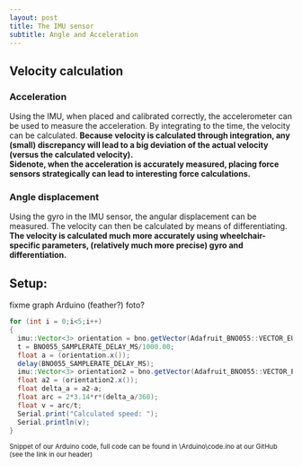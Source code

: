 ```yaml
---
layout: post
title: The IMU sensor
subtitle: Angle and Acceleration
---
```


## Velocity calculation
### Acceleration
Using the IMU, when placed and calibrated correctly, the accelerometer can be used to measure the acceleration. By integrating to the time, the velocity can be calculated.
<b>Because velocity is calculated through integration, any (small) discrepancy will lead to a big deviation of the actual velocity (versus the calculated velocity). <br>
Sidenote, when the acceleration is accurately measured, placing force sensors strategically can lead to interesting force calculations.</b>

### Angle displacement
Using the gyro in the IMU sensor, the angular displacement can be measured. The velocity can then be calculated by means of differentiating.
<b>The velocity is calculated much more accurately using wheelchair-specific parameters, (relatively much more precise) gyro and differentiation.</b>

## Setup:
<img src="\Fitnesswheelchair\img\placeholder.png" alt="">fixme graph
Arduino (feather?) foto?

```java
for (int i = 0;i<5;i++)
{
  imu::Vector<3> orientation = bno.getVector(Adafruit_BNO055::VECTOR_EULER);
  t = BNO055_SAMPLERATE_DELAY_MS/1000.00;
  float a = (orientation.x());
  delay(BNO055_SAMPLERATE_DELAY_MS);
  imu::Vector<3> orientation2 = bno.getVector(Adafruit_BNO055::VECTOR_EULER);
  float a2 = (orientation2.x());
  float delta_a = a2-a;
  float arc = 2*3.14*r*(delta_a/360);
  float v = arc/t;
  Serial.print("Calculated speed: ");
  Serial.println(v);
}
```
<sup>Snippet of our Arduino code, full code can be found in \Arduino\code.ino at our GitHub (see the link in our header)</sup>
